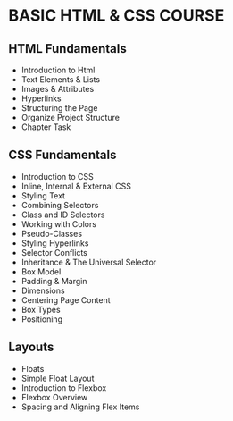 # BASIC HTML & CSS COURSE
## HTML Fundamentals
- Introduction to Html
- Text Elements & Lists
- Images & Attributes
- Hyperlinks
- Structuring the Page
- Organize Project Structure
- Chapter Task
## CSS Fundamentals
- Introduction to CSS
- Inline, Internal & External CSS
- Styling Text
- Combining Selectors
- Class and ID Selectors
- Working with Colors
- Pseudo-Classes
- Styling Hyperlinks
- Selector Conflicts
- Inheritance & The Universal Selector
- Box Model
- Padding & Margin
- Dimensions
- Centering Page Content
- Box Types
- Positioning
## Layouts
- Floats
- Simple Float Layout
- Introduction to Flexbox
- Flexbox Overview
- Spacing and Aligning Flex Items